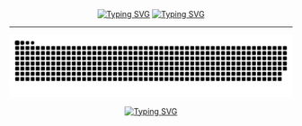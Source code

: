 <div align="center">
<a href="https://git.io/typing-svg"><img src="https://readme-typing-svg.demolab.com?font=Courier&size=80&duration=500&color=00AA00&center=true&vCenter=true&repeat=false&random=false&width=2000&height=200&lines=Hello%2C+World+!+I'm+Osiris+%F0%9F%91%8B" alt="Typing SVG" /></a>
<a href="https://git.io/typing-svg"><img src="https://readme-typing-svg.demolab.com?font=Courier&size=50&duration=500&color=00AA00&center=true&vCenter=true&multiline=true&repeat=false&random=false&width=2800&height=400&lines=Cyber+Security+Enthusiast+%7C+French+CTF+Player+%7C;Developer+of+Security+Tools+%7C+Vulnerability+Researcher+%7C;OSINT+%26+Forensic+Analyst+%7C+Classical+Pianist" alt="Typing SVG" /></a>
</div>
<hr>
<p align="center">
  <img src="https://raw.githubusercontent.com/1999AZZAR/1999AZZAR/main/resources/img/grid-snake.svg"/>
</p>
<div align="center">
<a href="https://git.io/typing-svg"><img src="https://readme-typing-svg.demolab.com?font=Courier&pause=1000&color=00AA00&center=true&vCenter=true&random=false&width=460&lines=Pentest+%26+Ethical+Hacker;Blockchain+%26+IoT+Security+Enthusiast;AI%2C+Steanography+%26+Modern+Cryptography;SEO%2C+Forensic+%26+OSINT+Analyst" alt="Typing SVG"/></a>
</div>

